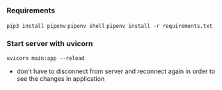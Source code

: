 ### Requirements

`pip3 install pipenv`
`pipenv shell`
`pipenv install -r requirements.txt`

### Start server with uvicorn

`uvicorn main:app --reload`

- don't have to disconnect from server and reconnect again in order to see the changes in application
